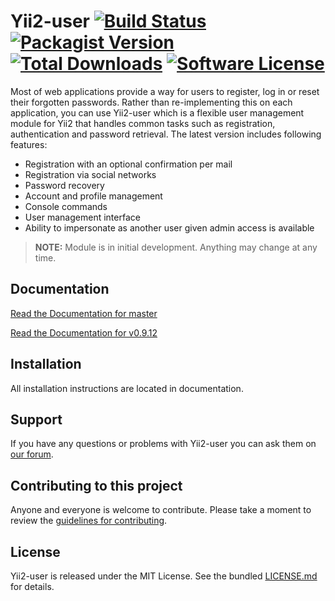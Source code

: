 # Yii2-user [![Build Status](https://img.shields.io/travis/SomeBlackMagic/yii2-user/master.svg?style=flat-square)](https://travis-ci.org/SomeBlackMagic/yii2-user) [![Packagist Version](https://img.shields.io/packagist/v/SomeBlackMagic/yii2-user.svg?style=flat-square)](https://packagist.org/packages/someblackmagic/yii2-user) [![Total Downloads](https://img.shields.io/packagist/dt/someblackmagic/yii2-user.svg?style=flat-square)](https://packagist.org/packages/someblackmagic/yii2-user) [![Software License](https://img.shields.io/badge/license-MIT-brightgreen.svg?style=flat-square)](LICENSE.md)

Most of web applications provide a way for users to register, log in or reset
their forgotten passwords. Rather than re-implementing this on each application,
you can use Yii2-user which is a flexible user management module for Yii2 that
handles common tasks such as registration, authentication and password retrieval.
The latest version includes following features:

* Registration with an optional confirmation per mail
* Registration via social networks
* Password recovery
* Account and profile management
* Console commands
* User management interface
* Ability to impersonate as another user given admin access is available

> **NOTE:** Module is in initial development. Anything may change at any time.

## Documentation

[Read the Documentation for master](docs/README.md)

[Read the Documentation for v0.9.12](https://github.com/SomeBlackMagic/yii2-user/blob/0.9.12/docs/README.md)

## Installation

All installation instructions are located in documentation.

## Support

If you have any questions or problems with Yii2-user you can ask them on [our forum](http://dektrium.com).

## Contributing to this project

Anyone and everyone is welcome to contribute. Please take a moment to
review the [guidelines for contributing](.github/CONTRIBUTING.md).

## License

Yii2-user is released under the MIT License. See the bundled [LICENSE.md](LICENSE.md)
for details.
